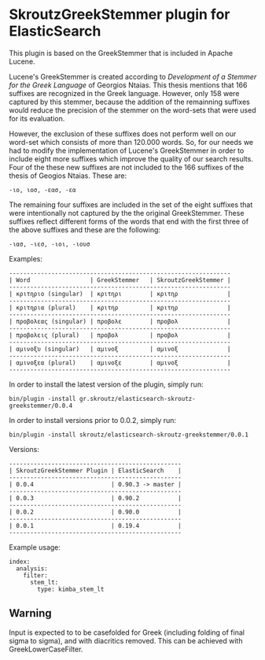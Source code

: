 SkroutzGreekStemmer plugin for ElasticSearch
===========================================

This plugin is based on the GreekStemmer that is included in Apache Lucene.

Lucene's GreekStemmer is created according to _Development of a Stemmer for the Greek Language_ of Georgios Ntaias. This thesis mentions that 166 suffixes are recognized in the Greek language. However, only 158 were captured by this stemmer, because the addition of the remainning suffixes would reduce the precision of the stemmer on the word-sets that were used for its evaluation.

However, the exclusion of these suffixes does not perform well on our word-set which consists of more than 120.000 words. So, for our needs we had to modify the implementation of Lucene's GreekStemmer in order to include eight more suffixes which improve the quality of our search results. Four of the these new suffixes are not included to the 166 suffixes of the thesis of Geogios Ntaias. These are:

    -ιο, ιοσ, -εασ, -εα

The remaining four suffixes are included in the set of the eight suffixes that were intentionally not captured by the the original GreekStemmer. These suffixes reflect different forms of the words that end with the first three of the above suffixes and these are the following:

    -ιασ, -ιεσ, -ιοι, -ιουσ

Examples:

    ---------------------------------------------------------------
    | Word                 | GreekStemmer   | SkroutzGreekStemmer |
    ---------------------------------------------------------------
    | κριτηριο (singular)  | κριτηρι        | κριτηρ              |
    ---------------------------------------------------------------
    | κριτηρια (plural)    | κριτηρ         | κριτηρ              |
    ---------------------------------------------------------------
    | προβολεας (singular) | προβολε        | προβολ              |
    ---------------------------------------------------------------
    | προβολεις (plural)   | προβολ         | προβολ              |
    ---------------------------------------------------------------
    | αμινοξυ (singular)   | αμινοξ         | αμινοξ              |
    ---------------------------------------------------------------
    | αμινοξεα (plural)    | αμινοξε        | αμινοξ              |
    ---------------------------------------------------------------


In order to install the latest version of the plugin, simply run:

    bin/plugin -install gr.skroutz/elasticsearch-skroutz-greekstemmer/0.0.4


In order to install versions prior to 0.0.2, simply run:

    bin/plugin -install skroutz/elasticsearch-skroutz-greekstemmer/0.0.1

Versions:

    -------------------------------------------------
    | SkroutzGreekStemmer Plugin | ElasticSearch    |
    -------------------------------------------------
    | 0.0.4                      | 0.90.3 -> master |
    -------------------------------------------------
    | 0.0.3                      | 0.90.2           |
    -------------------------------------------------
    | 0.0.2                      | 0.90.0           |
    -------------------------------------------------
    | 0.0.1                      | 0.19.4           |
    -------------------------------------------------



Example usage:

	index:
	  analysis:
	    filter:
	      stem_lt:
	        type: kimba_stem_lt


Warning
-------

Input is expected to to be casefolded for Greek (including folding of final sigma to sigma), and with diacritics removed. This can be achieved with GreekLowerCaseFilter.

